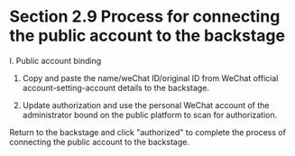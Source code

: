 # Section 2.9 Process for connecting the public account to the backstage

I. Public account binding

1. Copy and paste the name/weChat ID/original ID from WeChat official account-setting-account details to the backstage.

2. Update authorization and use the personal WeChat account of the administrator bound on the public platform to scan for authorization.

Return to the backstage and click "authorized" to complete the process of connecting the public account to the backstage.